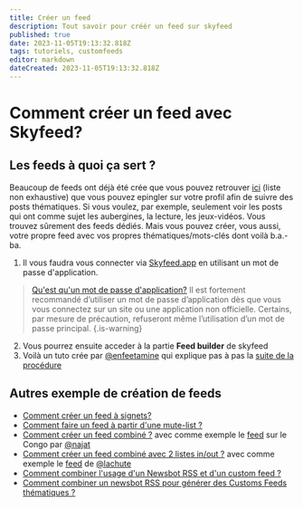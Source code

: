 ```yaml
---
title: Créer un feed
description: Tout savoir pour créér un feed sur skyfeed
published: true
date: 2023-11-05T19:13:32.818Z
tags: tutoriels, customfeeds
editor: markdown
dateCreated: 2023-11-05T19:13:32.818Z
---
```


# Comment créer un feed avec Skyfeed?

## Les feeds à quoi ça sert ? 
Beaucoup de feeds ont déjà été crée que vous pouvez retrouver [ici](https://skyfleet.blue/fr/custom-feeds/annuaire) (liste non exhaustive) que vous pouvez epingler sur votre profil afin de suivre des posts thématiques.
Si vous voulez, par exemple, seulement voir les posts qui ont comme sujet les aubergines, la lecture, les jeux-vidéos. Vous trouvez sûrement des feeds dédiés.
Mais vous pouvez créer, vous aussi, votre propre feed avec vos propres thématiques/mots-clés dont voilà b.a.-ba.

1. Il vous faudra vous connecter via [Skyfeed.app](https://skyfeeds.app) en utilisant un mot de passe d'application. 
> [Qu'est qu'un mot de passe d'application?](https://skyfleet.blue/fr/tips/app-passwords) 
Il est fortement recommandé d’utiliser un mot de passe d’application dès que vous vous connectez sur un site ou une application non officielle. Certains, par mesure de précaution, refuseront même l’utilisation d’un mot de passe principal.
{.is-warning}
2. Vous pourrez ensuite acceder à la partie **Feed builder** de skyfeed
1. Voilà un tuto crée par [@enfeetamine](https://bsky.app/profile/enfeetamine.bsky.social) qui explique pas à pas la [suite de la procédure](https://bsky.app/profile/enfeetamine.bsky.social/post/3k4lnkiiver2i)

## Autres exemple de création de feeds
- [Comment créer un feed à signets?](https://skyfleet.blue/fr/tutoriels/signets)
- [Comment faire un feed à partir d'une mute-list ?](/fr/tutoriels/fausse-mute-list)
- [Comment créer un feed combiné ?](/fr/tutoriels/feed-combine) avec comme exemple le [feed](https://bsky.app/profile/did:plc:ykxvvec7hntiwmy4qk5g7kv5/feed/aaaehstriebno) sur le Congo par [@najat](https://bsky.app/profile/najat.bsky.social)
- [Comment créer un feed combiné avec 2 listes in/out ?](/fr/tutoriels/feed-combine-mute) avec comme exemple le [feed](https://bsky.app/profile/did:plc:gc7pqgc337bwj2n5mbnkixzk/feed/aaafpye2nrstk) de [@lachute](https://bsky.app/profile/lachute.bsky.social)
- [Comment combiner l'usage d'un Newsbot RSS et d'un custom feed ?](/fr/tutoriels/newsbot-customfeeds)
- [Comment combiner un newsbot RSS pour générer des Customs Feeds thématiques ?](/fr/tutoriels/newsbot-customfeeds)